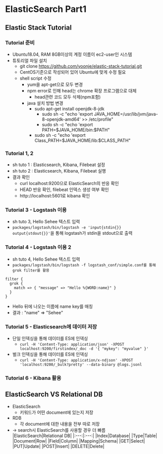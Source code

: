 # ElasticSearch Part1

## Elastic Stack Tutorial
### Tutorial 준비
* Ubuntu18.04, RAM 8GB이상의 계정 이름이 ec2-user인 시스템
* 튜토리얼 파일 설치
  * git clone https://github.com/yoonje/elastic-stack-tutorial.git
  * CentOS기준으로 작성되어 있어 Ubuntu에 맞게 수정 필요
  * shell script 수정
    * yum을 apt-get으로 모두 변경
    * npm error로 인해 head는 chrome 확장 프로그램으로 대체
      * head관련 코드 모두 삭제(npm포함)
    * java 설치 방법 변경
      * sudo apt-get install openjdk-8-jdk
	    * sudo sh -c "echo 'export JAVA_HOME=/usr/lib/jvm/java-8-openjdk-amd64' >> /etc/profile"
	    * sudo sh -c "echo 'export PATH=\$JAVA_HOME/bin:\$PATH"
      * sudo sh -c "echo 'export Class_PATH=\$JAVA_HOME/lib:\$CLASS_PATH"
### Tutorial 1, 2
* sh tuto 1 : Elasticsearch, Kibana, Filebeat 설정
* sh tuto 2 : Elasticsearch, Kibana, Filebeat 실행   
* 결과 확인
  * curl localhost:9200으로 ElasticSearch의 반응 확인
  * HEAD 반응 확인, filebeat 인덱스 생성 여부 확인
  * http://localhost:5601로 kibana 확인
### Tutorial 3 - Logstash 이용
* sh tuto 3, Hello Sehee 텍스트 입력
* `packages/logstash/bin/logstash -e 'input{stdin{}} output{stdout{}}'`을 통해 logstash가 stdin을 stdout으로 출력
### Tutorial 4 - Logstash 이용 2
* sh tuto 4, Hello Sehee 텍스트 입력
* `packages/logstash/bin/logstash -f logstash_conf/simple.conf를 통해 grok filter를 활용`
```
filter {
  grok {
    match => { "message" => "Hello %{WORD:name}" }
  }
}
```
* Hello 뒤에 나오는 이름에 name key를 매칭
* 결과 : "name" => "Sehee"
### Tutorial 5 - Elasticsearch에 데이터 저장
* 단일 인덱싱을 통해 데이터를 ES에 인덱싱
  * `curl -H 'Content-Type: application/json' -XPOST localhost:9200/firstindex/_doc -d '{ "mykey": "myvalue" }'`
* 벌크 인덱싱을 통해 데이터를 ES에 인덱싱
  * `curl -H 'Content-Type: application/x-ndjson' -XPOST 'localhost:9200/_bulk?pretty' --data-binary @logs.jsonl`
### Tutorial 6 - Kibana 활용   

## ElasticSearch VS Relational DB
* ElasticSearch
  * 키워드가 어떤 document에 있는지 저장
* RDB
  * 각 document에 대한 내용을 전부 따로 저장
* -> search시 ElasticSearch를 사용할 경우 더 빠름      
|ElasticSearch|Relational DB|
|:---:|:---:|
|Index|Database|
|Type|Table|
|Document|Row|
|Field|Column|
|Mapping|Schema|
|GET|Select|
|PUT|Update|
|POST|Insert|
|DELETE|Delete|


